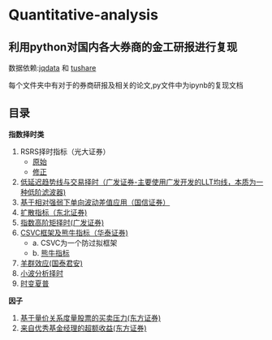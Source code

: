 # Quantitative-analysis

## 利用python对国内各大券商的金工研报进行复现

数据依赖:[jqdata](https://www.joinquant.com/) 和 [tushare](https://tushare.pro/)

每个文件夹中有对于的券商研报及相关的论文,py文件中为ipynb的复现文档

## 目录

**指数择时类**

1. RSRS择时指标（光大证券）
    - [原始](https://www.joinquant.com/view/community/detail/1f0faa953856129e5826979ff9b68095)
    - [修正](https://www.joinquant.com/view/community/detail/32b60d05f16c7d719d7fb836687504d6)
2. [低延迟趋势线与交易择时（广发证券-主要使用广发开发的LLT均线，本质为一种低阶滤波器)](https://www.joinquant.com/view/community/detail/f011921f2398c593eee3542a6069f61c)
3. [基于相对强弱下单向波动差值应用（国信证券）](https://www.joinquant.com/view/community/detail/ddf35e24e9dbad456d3e6beaf0841262)
4. [扩散指标（东北证券)](https://www.joinquant.com/view/community/detail/aa69406f4427ea472b1c640fc2e8c448)
5. [指数高阶矩择时(广发证券)](https://www.joinquant.com/view/community/detail/e585df64077e4073ece0bcaa6b054bfa)
6. [CSVC框架及熊牛指标（华泰证券)](https://www.joinquant.com/view/community/detail/6a77f468b6f996fcd995a8d0ad8c939c)
    - a. CSVC为一个防过拟框架
    - b. [熊牛指标](https://www.joinquant.com/view/community/detail/d0b0406c2ad2086662de715c92d518cd)
7. [羊群效应(国泰君安)](https://www.joinquant.com/view/community/detail/3b4c68880062b3b660165bba7571d5a4)
8. [小波分析择时](https://www.joinquant.com/view/community/detail/eab0008b70882d0b1966bb6425db3469)
9. [时变夏普](https://www.joinquant.com/view/community/detail/634a7a14e79f87d44c980094c5e8d5d1)

**因子**

1. [基于量价关系度量股票的买卖压力(东方证券)](https://www.joinquant.com/view/community/detail/efc4f507b2ef8703d2c20283b1301980)
2. [来自优秀基金经理的超额收益(东方证券)](https://www.joinquant.com/view/community/detail/51d97afb8d619ffb5219d2e166414d70)
